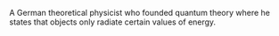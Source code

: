 A German theoretical physicist who founded quantum theory where he states that objects only radiate certain values of energy.
